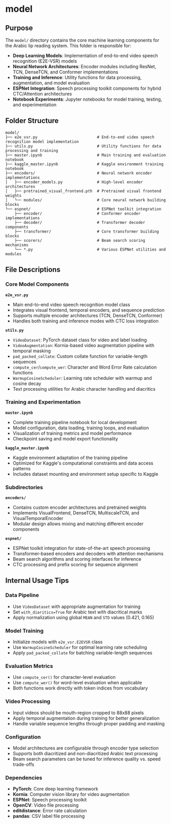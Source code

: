 # model

## Purpose

The `model/` directory contains the core machine learning components for the Arabic lip reading system. This folder is responsible for:

- **Deep Learning Models**: Implementation of end-to-end video speech recognition (E2E-VSR) models
- **Neural Network Architectures**: Encoder modules including ResNet, TCN, DenseTCN, and Conformer implementations
- **Training and Inference**: Utility functions for data processing, augmentation, and model evaluation
- **ESPNet Integration**: Speech processing toolkit components for hybrid CTC/Attention architectures
- **Notebook Experiments**: Jupyter notebooks for model training, testing, and experimentation

## Folder Structure

```
model/
├── e2e_vsr.py                          # End-to-end video speech recognition model implementation
├── utils.py                            # Utility functions for data processing and training
├── master.ipynb                        # Main training and evaluation notebook
├── kaggle_master.ipynb                 # Kaggle environment training notebook
├── encoders/                           # Neural network encoder implementations
│   ├── encoder_models.py               # High-level encoder architectures
│   ├── pretrained_visual_frontend.pth  # Pretrained visual frontend weights
│   └── modules/                        # Core neural network building blocks
└── espnet/                             # ESPNet toolkit integration
    ├── encoder/                        # Conformer encoder implementations
    ├── decoder/                        # Transformer decoder components
    ├── transformer/                    # Core transformer building blocks
    ├── scorers/                        # Beam search scoring mechanisms
    └── *.py                            # Various ESPNet utilities and modules
```

## File Descriptions

### Core Model Components

**`e2e_vsr.py`**

- Main end-to-end video speech recognition model class
- Integrates visual frontend, temporal encoders, and sequence prediction
- Supports multiple encoder architectures (TCN, DenseTCN, Conformer)
- Handles both training and inference modes with CTC loss integration

**`utils.py`**

- `VideoDataset`: PyTorch dataset class for video and label loading
- `VideoAugmentation`: Kornia-based video augmentation pipeline with temporal masking
- `pad_packed_collate`: Custom collate function for variable-length sequences
- `compute_cer`/`compute_wer`: Character and Word Error Rate calculation functions
- `WarmupCosineScheduler`: Learning rate scheduler with warmup and cosine decay
- Text processing utilities for Arabic character handling and diacritics

### Training and Experimentation

**`master.ipynb`**

- Complete training pipeline notebook for local development
- Model configuration, data loading, training loops, and evaluation
- Visualization of training metrics and model performance
- Checkpoint saving and model export functionality

**`kaggle_master.ipynb`**

- Kaggle environment adaptation of the training pipeline
- Optimized for Kaggle's computational constraints and data access patterns
- Includes dataset mounting and environment setup specific to Kaggle

### Subdirectories

**`encoders/`**

- Contains custom encoder architectures and pretrained weights
- Implements VisualFrontend, DenseTCN, MultiscaleTCN, and VisualTemporalEncoder
- Modular design allows mixing and matching different encoder components

**`espnet/`**

- ESPNet toolkit integration for state-of-the-art speech processing
- Transformer-based encoders and decoders with attention mechanisms
- Beam search algorithms and scoring interfaces for inference
- CTC processing and prefix scoring for sequence alignment

## Internal Usage Tips

### Data Pipeline

- Use `VideoDataset` with appropriate augmentation for training
- Set `with_diaritics=True` for Arabic text with diacritical marks
- Apply normalization using global `MEAN` and `STD` values (0.421, 0.165)

### Model Training

- Initialize models with `e2e_vsr.E2EVSR` class
- Use `WarmupCosineScheduler` for optimal learning rate scheduling
- Apply `pad_packed_collate` for batching variable-length sequences

### Evaluation Metrics

- Use `compute_cer()` for character-level evaluation
- Use `compute_wer()` for word-level evaluation when applicable
- Both functions work directly with token indices from vocabulary

### Video Processing

- Input videos should be mouth-region cropped to 88x88 pixels
- Apply temporal augmentation during training for better generalization
- Handle variable sequence lengths through proper padding and masking

### Configuration

- Model architectures are configurable through encoder type selection
- Supports both diacritized and non-diacritized Arabic text processing
- Beam search parameters can be tuned for inference quality vs. speed trade-offs

### Dependencies

- **PyTorch**: Core deep learning framework
- **Kornia**: Computer vision library for video augmentation
- **ESPNet**: Speech processing toolkit
- **OpenCV**: Video file processing
- **editdistance**: Error rate calculation
- **pandas**: CSV label file processing
